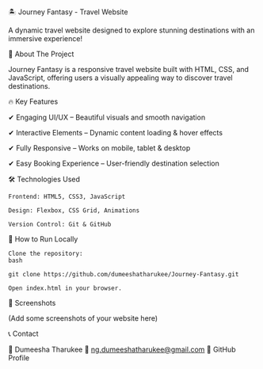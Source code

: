 🏝️ Journey Fantasy - Travel Website

A dynamic travel website designed to explore stunning destinations with an immersive experience!

🌟 About The Project

Journey Fantasy is a responsive travel website built with HTML, CSS, and JavaScript, offering users a visually appealing way to discover travel destinations.

🔥 Key Features

✔ Engaging UI/UX – Beautiful visuals and smooth navigation

✔ Interactive Elements – Dynamic content loading & hover effects

✔ Fully Responsive – Works on mobile, tablet & desktop

✔ Easy Booking Experience – User-friendly destination selection

🛠 Technologies Used

    Frontend: HTML5, CSS3, JavaScript

    Design: Flexbox, CSS Grid, Animations

    Version Control: Git & GitHub

🚀 How to Run Locally

    Clone the repository:
    bash

    git clone https://github.com/dumeeshatharukee/Journey-Fantasy.git

    Open index.html in your browser.

📸 Screenshots

(Add some screenshots of your website here)


📞 Contact

👤 Dumeesha Tharukee
📧 ng.dumeeshatharukee@gmail.com
🔗 GitHub Profile
